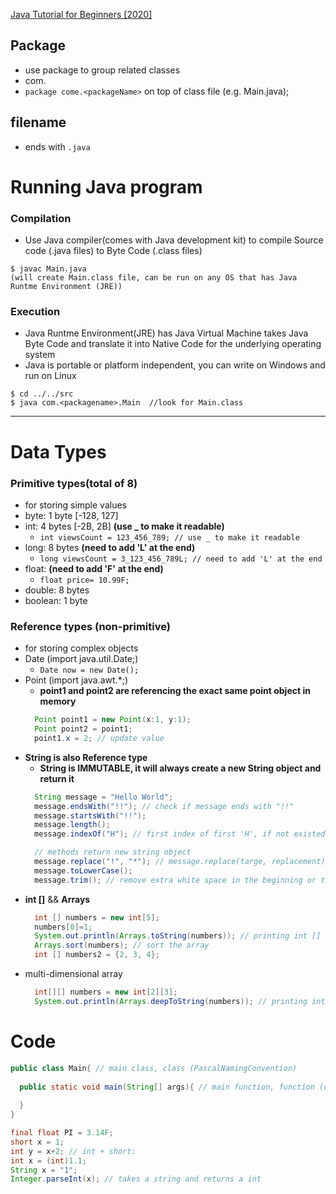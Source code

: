 [Java Tutorial for Beginners [2020]](https://www.youtube.com/watch?v=eIrMbAQSU34)
## Package
- use package to group related classes 
- com.<packageName>
- ``package come.<packageName>`` on top of class file (e.g. Main.java);

## filename
- ends with ``.java``

# Running Java program
### Compilation
- Use Java compiler(comes with Java development kit) to compile Source code (.java files) to Byte Code (.class files)
```
$ javac Main.java
(will create Main.class file, can be run on any OS that has Java Runtme Environment (JRE))

```
### Execution
- Java Runtme Environment(JRE) has Java Virtual Machine takes Java Byte Code and translate it into Native Code for the underlying operating system
- Java is portable or platform independent, you can write on Windows and run on Linux
```
$ cd ../../src
$ java com.<packagename>.Main  //look for Main.class
```
  
---
  
# Data Types
### Primitive types(total of 8)
- for storing simple values
- byte: 1 byte [-128, 127]
- int: 4 bytes [-2B, 2B] **(use _ to make it readable)**
   - ``int viewsCount = 123_456_789; // use _ to make it readable``
- long: 8 bytes **(need to add 'L' at the end)**
  - ``long viewsCount = 3_123_456_789L; // need to add 'L' at the end``
- float: **(need to add 'F' at the end)**
  - ``float price= 10.99F;``
- double: 8 bytes
- boolean: 1 byte
### Reference types (non-primitive)
- for storing complex objects
- Date (import java.util.Date;)
  - ``Date now = new Date();``
- Point (import java.awt.*;)
  - **point1 and point2 are referencing the exact same point object in memory**
  ```java
    Point point1 = new Point(x:1, y:1);
    Point point2 = point1;
    point1.x = 2; // update value
  ```
- **String is also Reference type**
  - **String is IMMUTABLE, it will always create a new String object and return it**
  ```java
    String message = "Hello World"; 
    message.endsWith("!!"); // check if message ends with "!!"
    message.startsWith("!!");
    message.length();
    message.indexOf("H"); // first index of first 'H', if not existed return -1
  
    // methods return new string object
    message.replace("!", "*"); // message.replace(targe, replacement); 
    message.toLowerCase();
    message.trim(); // remove extra white space in the beginning or the end of the string
  ```
- **int []** && **Arrays**
  ```java
    int [] numbers = new int[5];
    numbers[0]=1;
    System.out.println(Arrays.toString(numbers)); // printing int []
    Arrays.sort(numbers); // sort the array
    int [] numbers2 = {2, 3, 4};
  ```
- multi-dimensional array
  ```java
    int[][] numbers = new int[2][3];
    System.out.println(Arrays.deepToString(numbers)); // printing int [][]
  ```
  
# Code
```java
public class Main{ // main class, class (PascalNamingConvention)
  
  public static void main(String[] args){ // main function, function (camelNamingConvention)
  
  }
}
```
```java
final float PI = 3.14F;
short x = 1;
int y = x+2; // int + short: 
int x = (int)1.1;
String x = "1";
Integer.parseInt(x); // takes a string and returns a int



 
```
